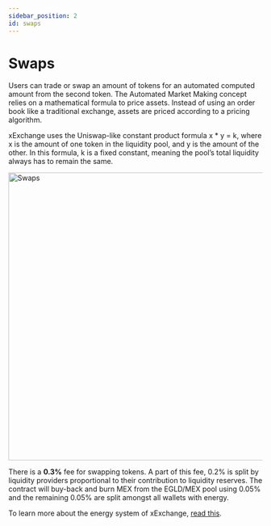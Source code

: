 ```yaml
---
sidebar_position: 2
id: swaps
---
```


[comment]: # (mx-context-auto)

# Swaps

Users can trade or swap an amount of tokens for an automated computed amount from the second token. The Automated Market Making concept relies on a mathematical formula to price assets. Instead of using an order book like a traditional exchange, assets are priced according to a pricing algorithm.

xExchange uses the Uniswap-like constant product formula x \* y = k, where x is the amount of one token in the liquidity pool, and y is the amount of the other. In this formula, k is a fixed constant, meaning the pool’s total liquidity always has to remain the same.

<div style={{ textAlign: 'center' }}>
    <img src="/docs/features/swaps.png" alt="Swaps" width="570" />
</div>

There is a **0.3%** fee for swapping tokens. A part of this fee, 0.2% is split by liquidity providers proportional to their contribution to liquidity reserves. The contract will buy-back and burn MEX from the EGLD/MEX pool using 0.05% and the remaining 0.05% are split amongst all wallets with energy.

To learn more about the energy system of xExchange, [read this](https://xexchange.com/x-exchange-economics.pdf).
